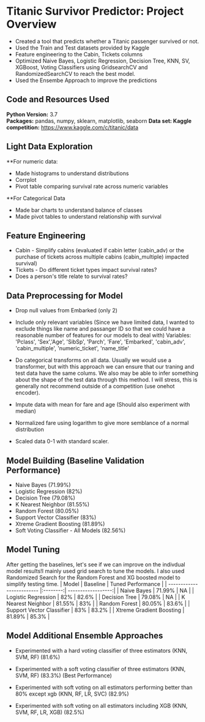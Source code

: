 # Titanic Survivor Predictor: Project Overview 
* Created a tool that predicts whether a Titanic passenger survived or not.
* Used the Train and Test datasets provided by Kaggle
* Feature engineering to the Cabin, Tickets columns
* Optimized Naive Bayes, Logistic Regression, Decision Tree, KNN, SV, XGBoost, Voting Classifiers using GridsearchCV and RandomizedSearchCV to reach the best model.
* Used the Ensembe Approach to improve the predictions

## Code and Resources Used 
**Python Version:** 3.7  
**Packages:** pandas, numpy, sklearn, matplotlib, seaborn
**Data set: Kaggle competition:** https://www.kaggle.com/c/titanic/data

## Light Data Exploration
**For numeric data:

* Made histograms to understand distributions
* Corrplot
* Pivot table comparing survival rate across numeric variables

**For Categorical Data

* Made bar charts to understand balance of classes
* Made pivot tables to understand relationship with survival

## Feature Engineering
* Cabin - Simplify cabins (evaluated if cabin letter (cabin_adv) or the purchase of tickets across multiple cabins (cabin_multiple) impacted survival)
* Tickets - Do different ticket types impact survival rates?
* Does a person's title relate to survival rates?

## Data Preprocessing for Model
* Drop null values from Embarked (only 2)
* Include only relevant variables (Since we have limited data, I wanted to exclude things like name and passanger ID so that we could have a reasonable number of features for our models to deal with)
Variables: 'Pclass', 'Sex','Age', 'SibSp', 'Parch', 'Fare', 'Embarked', 'cabin_adv', 'cabin_multiple', 'numeric_ticket', 'name_title'

* Do categorical transforms on all data. Usually we would use a transformer, but with this approach we can ensure that our traning and test data have the same colums. We also may be able to infer something about the shape of the test data through this method. I will stress, this is generally not recommend outside of a competition (use onehot encoder).
* Impute data with mean for fare and age (Should also experiment with median)
* Normalized fare using logarithm to give more semblance of a normal distribution
* Scaled data 0-1 with standard scaler.

## Model Building (Baseline Validation Performance)
* Naive Bayes (71.99%)
* Logistic Regression (82%)
* Decision Tree (79.08%)
* K Nearest Neighbor (81.55%)
* Random Forest (80.05%)
* Support Vector Classifier (83%)
* Xtreme Gradient Boosting (81.89%)
* Soft Voting Classifier - All Models (82.56%)

## Model Tuning
After getting the baselines, let's see if we can improve on the indivdual model results!I mainly used grid search to tune the models. 
I also used Randomized Search for the Random Forest and XG boosted model to simplify testing time.
| Model                     | Baseline | Tuned Performance  |
| ------------------------- |:--------:| ------------------:|
| Naive Bayes               | 71.99%   | NA                 |
| Logistic Regression       | 82%      | 82.6%              |
| Decision Tree             | 79.08%   | NA                 |
| K Nearest Neighbor        | 81.55%   | 83%                |
| Random Forest             | 80.05%   | 83.6%              |
| Support Vector Classifier | 83%      | 83.2%              |
| Xtreme Gradient Boosting  | 81.89%   | 85.3%              |

## Model Additional Ensemble Approaches
* Experimented with a hard voting classifier of three estimators (KNN, SVM, RF) (81.6%)

* Experimented with a soft voting classifier of three estimators (KNN, SVM, RF) (83.3%) (Best Performance)

* Experimented with soft voting on all estimators performing better than 80% except xgb (KNN, RF, LR, SVC) (82.9%)

* Experimented with soft voting on all estimators including XGB (KNN, SVM, RF, LR, XGB) (82.5%)
